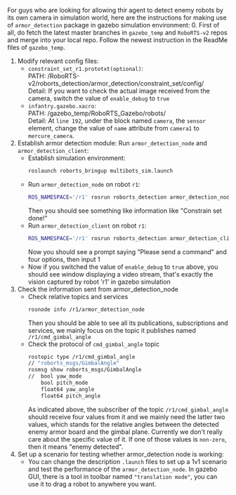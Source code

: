 For guys who are looking for allowing thir agent to detect enemy robots by its own camera in simulation world, here are the instructions for making use of `armor_detection` package in gazebo simulation environment:
0. First of all, do fetch the latest master branches in `gazebo_temp` and `RoboRTS-v2` repos and merge into your local repo. Follow the newest instruction in the ReadMe files of `gazebo_temp`.
1. Modify relevant config files: 
    * `constraint_set_r1.prototxt(optional)`:  
        PATH: /RoboRTS-v2/roborts_detection/armor_detection/constraint_set/config/   
        Detail: If you want to check the actual image received from the camera, switch the value of `enable_debug` to `true`
    * `infantry.gazebo.xacro`:  
        PATH: /gazebo_temp/RoboRTS_Gazebo/robots/  
        Detail: At `line 192`, under the block named `camera`, the `sensor` element, change the value of `name` attribute from `camera1` to `mercure_camera`.
2. Establish armor detection module: Run `armor_detection_node` and `armor_detection_client`:
    * Establish simulation environment:
        ```bash
        roslaunch roborts_bringup multibots_sim.launch
        ```
    * Run `armor_detection_node` on robot `r1`:
        ```bash
        ROS_NAMESPACE='/r1' rosrun roborts_detection armor_detection_node
        ```
        Then you should see something like information like "Constrain set  done!"
    * Run `armor_detection_client` on robot `r1`:
        ```bash
        ROS_NAMESPACE='/r1' rosrun roborts_detection armor_detection_client
        ```
        Now you should see a prompt saying "Please send a command" and four options, then input 1
    * Now if you switched the value of `enable_debug` to `true` above, you should see window displaying a video stream, that's exactly the vision captured by robot 'r1' in gazebo simulation 
3. Check the information sent from armor_detection_node
    * Check relative topics and services
        ```bash
        rosnode info /r1/armor_detection_node
        ```
        Then you should be able to see all its publications, subscriptions and services, we mainly focus on the topic it publishes named `/r1/cmd_gimbal_angle`
    * Check the protocol of `cmd_gimbal_angle` topic
        ```bash
        rostopic type /r1/cmd_gimbal_angle  
        // "roborts_msgs/GimbalAngle"
        rosmsg show roborts_msgs/GimbalAngle 
        //  bool yaw_mode
            bool pitch_mode
            float64 yaw_angle
            float64 pitch_angle
        ```
        As indicated above, the subscriber of the topic `/r1/cmd_gimbal_angle` should receive four values from it and we mainly need the latter two values, which stands for the relative angles between the detected enemy armor board and the gimbal plane. Currently we don't really care about the specific value of it. If one of those values is `non-zero`, then it means "enemy detected".
4. Set up a scenario for testing whether armor_detection node is working:
    * You can change the description `.launch` files to set up a 1v1 scenario and test the performance of the `armor_detection_node`. In gazebo GUI, there is a tool in toolbar named `"translation mode"`, you can use it to drag a robot to anywhere you want.
